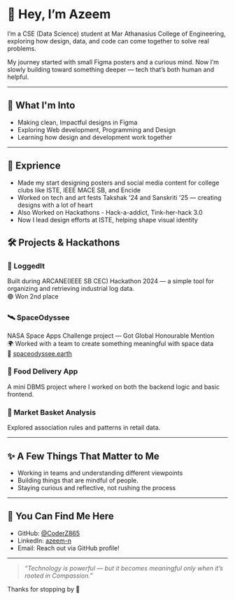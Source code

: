 <!--
**CoderZ865/CoderZ865** is a ✨ _special_ ✨ repository because its `README.md` (this file) appears on your GitHub profile.

Here are some ideas to get you started:

- 🔭 I’m currently working on ...
- 🌱 I’m currently learning ...
- 👯 I’m looking to collaborate on ...
- 🤔 I’m looking for help with ...
- 💬 Ask me about ...
- 📫 How to reach me: ...
- 😄 Pronouns: ...
- ⚡ Fun fact: ...
-->

# 👋 Hey, I’m Azeem

I’m a CSE (Data Science) student at Mar Athanasius College of Engineering, exploring how design, data, and code can come together to solve real problems.

My journey started with small Figma posters and a curious mind. Now I’m slowly building toward something deeper — tech that’s both human and helpful.

---

## 🌱 What I'm Into

- Making clean, Impactful designs in Figma
- Exploring Web development, Programming and Design
- Learning how design and development work together

---

## 🦾 Exprience

- Made my start designing posters and social media content for college clubs like ISTE, IEEE MACE SB, and Encide  
- Worked on tech and art fests Takshak '24 and Sanskriti '25 — creating designs with a lot of heart
- Also Worked on Hackathons - Hack-a-addict, Tink-her-hack 3.0
- Now I lead design efforts at ISTE, helping shape visual identity

## 🛠️ Projects & Hackathons

### 🔐 LoggedIt  
Built during ARCANE(IEEE SB CEC) Hackathon 2024 — a simple tool for organizing and retrieving industrial log data.  
🟣 Won 2nd place 

### 🛰️ SpaceOdyssee  
NASA Space Apps Challenge project — Got Global Honourable Mention  
🌍 Worked with a team to create something meaningful with space data  
🔗 [spaceodyssee.earth](https://spaceodyssee.earth/)

### 🍴 Food Delivery App  
A mini DBMS project where I worked on both the backend logic and basic frontend.

### 🛒 Market Basket Analysis  
Explored association rules and patterns in retail data.

---

## ✨ A Few Things That Matter to Me

- Working in teams and understanding different viewpoints  
- Building things that are mindful of people. 
- Staying curious and reflective, not rushing the process

---

## 🔗 You Can Find Me Here

- GitHub: [@CoderZ865](https://github.com/CoderZ865)  
- LinkedIn: [azeem-n](https://linkedin.com/in/azeem-n-3a4091294/)  
- Email: Reach out via GitHub profile!

---

> *“Technology is powerful — but it becomes meaningful only when it’s rooted in Compassion.”*

Thanks for stopping by 🌿
